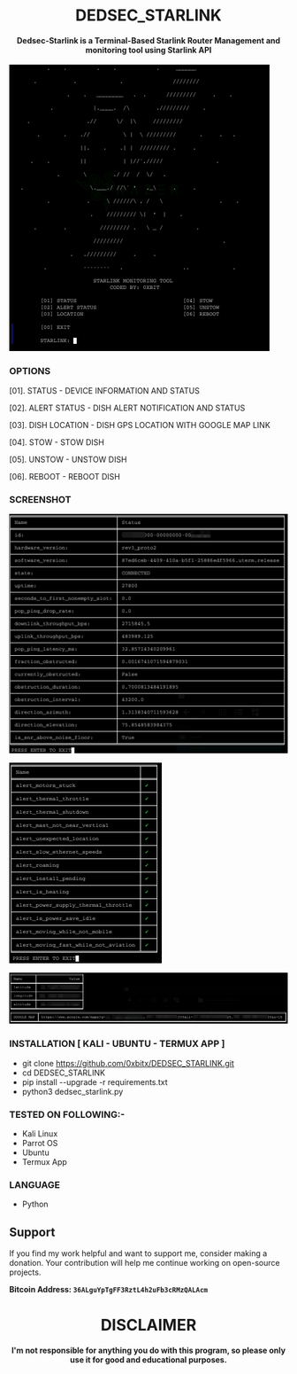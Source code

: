
<h1 align="center"> DEDSEC_STARLINK </h1>
<h4 align="center">Dedsec-Starlink is a Terminal-Based Starlink Router Management and monitoring tool using Starlink API</h4>

![](https://github.com/0xbitx/DEDSEC_STARLINK/blob/main/banner.png)

### OPTIONS
 [01]. STATUS  -  DEVICE INFORMATION AND STATUS
 
 [02]. ALERT STATUS  -  DISH ALERT NOTIFICATION AND STATUS
 
 [03]. DISH LOCATION  -  DISH GPS LOCATION WITH GOOGLE MAP LINK
 
 [04]. STOW  -  STOW DISH
 
 [05]. UNSTOW   -  UNSTOW DISH
 
 [06]. REBOOT   -   REBOOT DISH

### SCREENSHOT
![](https://github.com/0xbitx/DEDSEC_STARLINK/blob/main/picture1.png)

![](https://github.com/0xbitx/DEDSEC_STARLINK/blob/main/picture2.png)

![](https://github.com/0xbitx/DEDSEC_STARLINK/blob/main/picture3.png)

### INSTALLATION [ KALI - UBUNTU - TERMUX APP  ]
* git clone https://github.com/0xbitx/DEDSEC_STARLINK.git
* cd DEDSEC_STARLINK
* pip install --upgrade -r requirements.txt
* python3 dedsec_starlink.py

### TESTED ON FOLLOWING:-
* Kali Linux 
* Parrot OS 
* Ubuntu
* Termux App

### LANGUAGE 
* Python


## Support

If you find my work helpful and want to support me, consider making a donation. Your contribution will help me continue working on open-source projects.

**Bitcoin Address: `36ALguYpTgFF3RztL4h2uFb3cRMzQALAcm`**

<h1 align="center"> DISCLAIMER </h1>

<h4 align="center">I'm not responsible for anything you do with this program, so please only use it for good and educational purposes. </h4>

